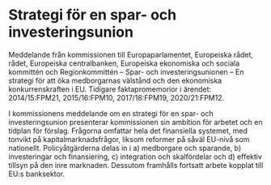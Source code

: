 # Strategi för en spar- och investeringsunion

Meddelande från kommissionen till Europaparlamentet, Europeiska rådet, rådet, Europeiska centralbanken, Europeiska ekonomiska och sociala kommittén och Regionkommittén – Spar- och investeringsunionen – En strategi för att öka medborgarnas välstånd och den ekonomiska konkurrenskraften i EU.
Tidigare faktapromemorior i ärendet: 2014/15:FPM21, 2015/16:FPM10, 2017/18:FPM19, 2020/21:FPM12.

I kommissionens meddelande om en strategi för en spar- och investeringsunion presenterar kommissionen sin ambition för arbetet och en tidplan för förslag. Frågorna omfattar hela det finansiella systemet, med tonvikt på kapitalmarknadsfrågor, liksom reformer på såväl EU-nivå som nationellt.
Policyåtgärderna delas in i a) medborgare och sparande, b) investeringar och
finansiering, c) integration och skalfördelar och d) effektiv tillsyn på den inre
marknaden. Dessutom framhålls fortsatt arbete kopplat till EU:s banksektor.

